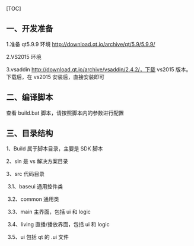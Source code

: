 [TOC]

## 一、开发准备

1.准备 qt5.9.9 环境 http://download.qt.io/archive/qt/5.9/5.9.9/

2.VS2015 环境

3.vsaddin http://download.qt.io/archive/vsaddin/2.4.2/，下载 vs2015 版本。下载后，在 vs2015 安装后，直接安装即可

## 二、编译脚本

查看 build.bat 脚本，请按照脚本内的参数进行配置

## 三、目录结构

1、Build 属于脚本目录，主要是 SDK 脚本

2、sln 是 vs 解决方案目录

3、src 代码目录

​	3.1、baseui  通用控件类

​	3.2、common 通用类

​	3.3、main 主界面，包括 ui 和 logic

​	3.4、living 直播/播放界面，包括 ui 和 logic

​	3.5、ui 包括 qt 的 .ui 文件